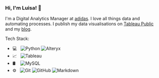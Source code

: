 ### Hi, I'm Luisa! :wave:

I'm a Digital Analytics Manager at [adidas](https://www.adidas-group.com/en/). I love all things data and automating processes. I publish my data visualisations on [Tableau Public](https://public.tableau.com/profile/luisa6565#!/?newProfile=&activeTab=0) and my [blog](https://lb930.github.io/Data-Science-Blog/).

Tech Stack:

- 💻 &nbsp;
  ![Python](https://img.shields.io/badge/-Python-333333?style=flat&logo=python)
  ![Alteryx](https://img.shields.io/badge/-Alteryx-333333?style=flat&logo=Alteryx) 
- 📈 &nbsp;
  ![Tableau](https://img.shields.io/badge/-Tableau-333333?style=flat&logo=Tableau)
- 🛢 &nbsp;
  &nbsp;![MySQL](https://img.shields.io/badge/-MySQL-333333?style=flat&logo=mysql)
- ⚙️ &nbsp;
  ![Git](https://img.shields.io/badge/-Git-333333?style=flat&logo=git)
  ![GitHub](https://img.shields.io/badge/-GitHub-333333?style=flat&logo=github)
  ![Markdown](https://img.shields.io/badge/-Markdown-333333?style=flat&logo=markdown)
